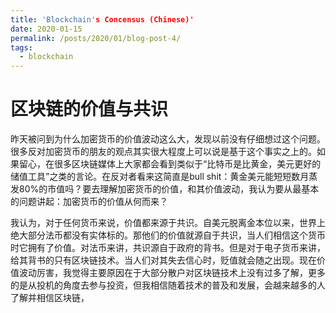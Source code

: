 ```yaml
---
title: 'Blockchain's Concensus (Chinese)'
date: 2020-01-15
permalink: /posts/2020/01/blog-post-4/
tags:
  - blockchain 
---
```


区块链的价值与共识
======

昨天被问到为什么加密货币的价值波动这么大，发现以前没有仔细想过这个问题。很多反对加密货币的朋友的观点其实很大程度上可以说是基于这个事实之上的。如果留心，在很多区块链媒体上大家都会看到类似于“比特币是比黄金，美元更好的储值工具”之类的言论。在反对者看来这简直是bull shit：黄金美元能短短数月蒸发80%的市值吗？要去理解加密货币的价值，和其价值波动，我认为要从最基本的问题讲起：加密货币的价值从何而来？

我认为，对于任何货币来说，价值都来源于共识。自美元脱离金本位以来，世界上绝大部分法币都没有实体标的。那他们的价值就源自于共识，当人们相信这个货币时它拥有了价值。对法币来讲，共识源自于政府的背书。但是对于电子货币来讲，给其背书的只有区块链技术。当人们对其失去信心时，贬值就会随之出现。现在价值波动厉害，我觉得主要原因在于大部分散户对区块链技术上没有过多了解，更多的是从投机的角度去参与投资，但我相信随着技术的普及和发展，会越来越多的人了解并相信区块链，